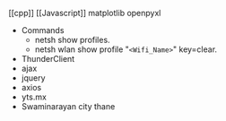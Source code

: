 [[cpp]]
[[Javascript]]
matplotlib
openpyxl

- Commands
	- netsh show profiles.
	- netsh wlan show profile "`<Wifi_Name>`" key=clear.
- ThunderClient
- ajax
- jquery
- axios
- yts.mx
- Swaminarayan city thane
